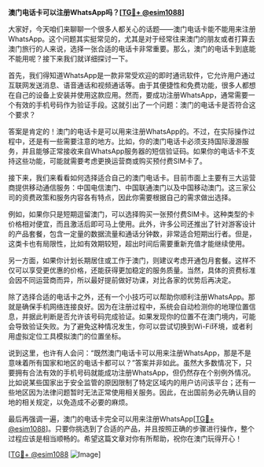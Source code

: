 **澳门电话卡可以注册WhatsApp吗？[[TG💪+ @esim1088](https://t.me/s/esim1088)]**

大家好，今天咱们来聊聊一个很多人都关心的话题——澳门电话卡能不能用来注册WhatsApp。这个问题其实挺常见的，尤其是对于经常往来澳门的朋友或者打算去澳门旅行的人来说，选择一张合适的电话卡非常重要。那么，澳门的电话卡到底能不能用呢？接下来我们就详细探讨一下。

首先，我们得知道WhatsApp是一款非常受欢迎的即时通讯软件，它允许用户通过互联网发送消息、语音通话和视频通话等。由于其便捷性和免费功能，很多人都想在自己的设备上安装并使用这款应用。然而，要成功注册WhatsApp，通常需要一个有效的手机号码作为验证手段。这就引出了一个问题：澳门的电话卡是否符合这个要求？

答案是肯定的！澳门的电话卡是可以用来注册WhatsApp的。不过，在实际操作过程中，还是有一些需要注意的地方。比如，你的澳门电话卡必须支持国际漫游服务，并且能够正常接收来自WhatsApp服务器的短信验证码。如果你的电话卡不支持这些功能，可能就需要考虑更换运营商或购买预付费SIM卡了。

接下来，我们来看看如何选择适合自己的澳门电话卡。目前市面上主要有三大运营商提供移动通信服务：中国电信澳门、中国联通澳门以及中国移动澳门。这三家公司的资费政策和服务内容各有特点，因此你需要根据自己的需求做出选择。

例如，如果你只是短期逗留澳门，可以选择购买一张预付费SIM卡。这种类型的卡价格相对便宜，而且激活后即可马上使用。此外，许多公司还推出了针对游客设计的产品套餐，包含一定量的数据流量和通话分钟数，非常适合短期出行者。但是，这类卡也有局限性，比如有效期较短，超出时间后需要重新充值才能继续使用。

另一方面，如果你计划长期居住或工作于澳门，则建议考虑开通包月套餐。这样不仅可以享受更优惠的价格，还能获得更加稳定的服务质量。当然，具体的资费标准会因不同运营商而异，所以最好提前做好功课，对比各家的优势后再决定。

除了选择合适的电话卡之外，还有一个小技巧可以帮助你顺利注册WhatsApp。那就是确保手机网络连接良好。因为在注册过程中，系统会自动检测你的地理位置信息，并据此判断是否允许该号码完成验证。如果发现你的位置不在澳门境内，可能会导致验证失败。为了避免这种情况发生，你可以尝试切换到Wi-Fi环境，或者利用虚拟定位工具模拟澳门的位置坐标。

说到这里，也许有人会问：“既然澳门电话卡可以用来注册WhatsApp，那是不是意味着所有国家和地区的电话卡都可以？”答案并非如此。虽然大多数情况下，只要拥有合法有效的手机号码就能成功注册WhatsApp，但仍然存在个别例外情况。比如说某些国家出于安全监管的原因限制了特定区域内的用户访问该平台；还有一些地区因为法律问题暂时无法正常使用相关服务。因此，在出国前务必先确认目的地的相关规定，以免造成不必要的麻烦。

最后再强调一遍，澳门的电话卡完全可以用来注册WhatsApp[[TG💪+ @esim1088](https://t.me/s/esim1088)]。只要你挑选到了合适的产品，并且按照正确的步骤进行操作，整个过程应该是相当顺畅的。希望这篇文章对你有所帮助，祝你在澳门玩得开心！

[[TG💪+ @esim1088](https://t.me/s/esim1088) ![Image](https://i.postimg.cc/4NQfJmqS/Snipaste-2025-05-13-00-14-12.png)]